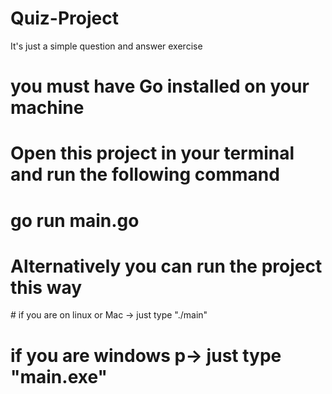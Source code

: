 # Quiz-Project
It's just a simple question and answer exercise

# you must have Go installed on your machine

# Open this project in your terminal and run the following command

# go run main.go

 <h1>Alternatively you can run the project this way</h1>
 # if you are on linux or Mac -> just type "./main"
 
 # if you are windows p-> just type "main.exe"
 
 
